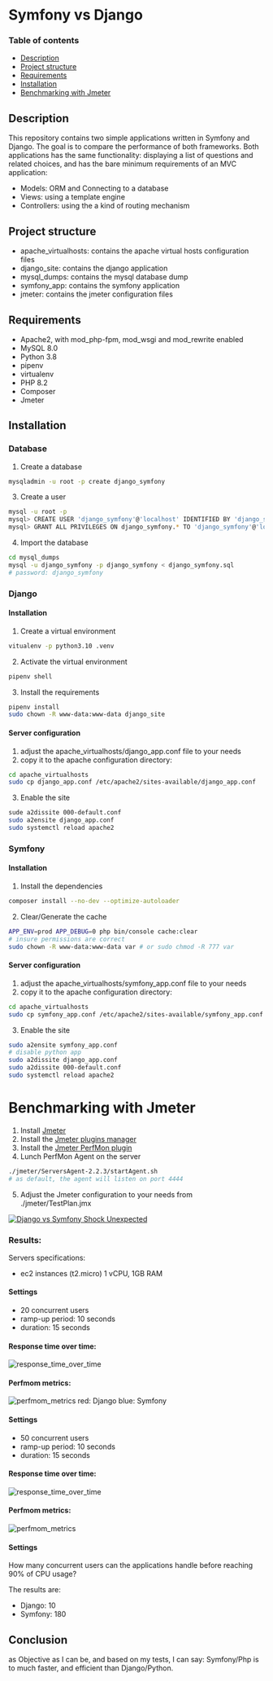 # Symfony vs Django

### Table of contents
- [Description](#description)
- [Project structure](#project-structure)
- [Requirements](#requirements)
- [Installation](#installation)
- [Benchmarking with Jmeter](#benchmarking-with-jmeter)

## Description
This repository contains two simple applications written in Symfony and Django. The goal is to compare the performance of both frameworks.
Both applications has the same functionality: displaying a list of questions and related choices, and has the bare minimum requirements of an MVC application:
- Models: ORM and Connecting to a database
- Views: using a template engine
- Controllers: using the a kind of routing mechanism

## Project structure
- apache_virtualhosts: contains the apache virtual hosts configuration files
- django_site: contains the django application
- mysql_dumps: contains the mysql database dump
- symfony_app: contains the symfony application
- jmeter: contains the jmeter configuration files


## Requirements
- Apache2, with mod_php-fpm, mod_wsgi and mod_rewrite enabled
- MySQL 8.0
- Python 3.8
- pipenv
- virtualenv
- PHP 8.2
- Composer
- Jmeter

## Installation

### Database
1. Create a database
```bash
mysqladmin -u root -p create django_symfony
```

3. Create a user
```bash
mysql -u root -p
mysql> CREATE USER 'django_symfony'@'localhost' IDENTIFIED BY 'django_symfony';
mysql> GRANT ALL PRIVILEGES ON django_symfony.* TO 'django_symfony'@'localhost';
```

4. Import the database
```bash
cd mysql_dumps
mysql -u django_symfony -p django_symfony < django_symfony.sql
# password: django_symfony
```

### Django
#### Installation
1. Create a virtual environment
```bash
vitualenv -p python3.10 .venv
```
2. Activate the virtual environment
```bash
pipenv shell
```

3. Install the requirements
```bash
pipenv install
sudo chown -R www-data:www-data django_site
```

#### Server configuration
1. adjust the apache_virtualhosts/django_app.conf file to your needs
2. copy it to the apache configuration directory:
```bash
cd apache_virtualhosts
sudo cp django_app.conf /etc/apache2/sites-available/django_app.conf
```

3. Enable the site
```bash
sude a2dissite 000-default.conf
sudo a2ensite django_app.conf
sudo systemctl reload apache2
```

### Symfony
#### Installation
1. Install the dependencies
```bash
composer install --no-dev --optimize-autoloader
```

2. Clear/Generate the cache
```bash
APP_ENV=prod APP_DEBUG=0 php bin/console cache:clear
# insure permissions are correct
sudo chown -R www-data:www-data var # or sudo chmod -R 777 var
```

#### Server configuration
1. adjust the apache_virtualhosts/symfony_app.conf file to your needs
2. copy it to the apache configuration directory:
```bash
cd apache_virtualhosts
sudo cp symfony_app.conf /etc/apache2/sites-available/symfony_app.conf
```

3. Enable the site
```bash
sudo a2ensite symfony_app.conf
# disable python app
sudo a2dissite django_app.conf
sudo a2dissite 000-default.conf
sudo systemctl reload apache2
```

# Benchmarking with Jmeter

1. Install [Jmeter](https://jmeter.apache.org)
2. Install the [Jmeter plugins manager](https://jmeter-plugins.org/wiki/PluginsManager/)
3. Install the [Jmeter PerfMon plugin](https://jmeter-plugins.org/wiki/PerfMon/)
4. Lunch PerfMon Agent on the server
```bash
./jmeter/ServersAgent-2.2.3/startAgent.sh
# as default, the agent will listen on port 4444
```
5. Adjust the Jmeter configuration to your needs from ./jmeter/TestPlan.jmx

[![Django vs Symfony Shock Unexpected](https://img.youtube.com/vi/RuE8O7cw1yc/0.jpg)](https://www.youtube.com/watch?v=RuE8O7cw1yc)


### Results:
Servers specifications:
- ec2 instances (t2.micro) 1 vCPU, 1GB RAM

#### Settings
- 20 concurrent users
- ramp-up period: 10 seconds
- duration: 15 seconds

#### Response time over time:
![response_time_over_time](jmeter/imgs/response_time_over_time_c20.png)

#### Perfmom metrics:
![perfmom_metrics](jmeter/imgs/cpu_c20.png)
red: Django
blue: Symfony

#### Settings
- 50 concurrent users
- ramp-up period: 10 seconds
- duration: 15 seconds

#### Response time over time:
![response_time_over_time](jmeter/imgs/response_time_over_time_c50.png)

#### Perfmom metrics:
![perfmom_metrics](jmeter/imgs/cpu_c50.png)

#### Settings
How many concurrent users can the applications handle before reaching 90% of CPU usage?

The results are:
- Django: 10
- Symfony: 180

## Conclusion
as Objective as I can be, and based on my tests, I can say:
Symfony/Php is to much faster, and efficient than Django/Python.
